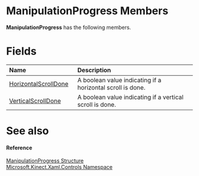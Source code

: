 ManipulationProgress Members  
============================  

**ManipulationProgress** has the following members.  

<span id="publicfieldsSection"></span>

Fields  
======  

<table>
<colgroup>
<col width="30%" />
<col width="60%" />
</colgroup>
<thead>
<tr class="header">
<th align="left">Name</th>
<th align="left">Description</th>
</tr>
</thead>
<tbody>
<tr class="odd">
<td align="left"><a href="ManipulationProgress_Fields/HorizontalScrollDone_Field.md">HorizontalScrollDone</a></td>
<td align="left">A boolean value indicating if a horizontal scroll is done.</td>
</tr>
<tr class="even">
<td align="left"><a href="ManipulationProgress_Fields/VerticalScrollDone_Field.md">VerticalScrollDone</a></td>
<td align="left">A boolean value indicating if a vertical scroll is done.</td>
</tr>
</tbody>
</table>

<span id="ID4EK"></span>

See also  
========  

<span id="ID4EM"></span>
#### Reference  

[ManipulationProgress Structure](../ManipulationProgress.md)  
 [Microsoft.Kinect.Xaml.Controls Namespace](../../Kinect.Xaml.Controls.md)  



<!--Please do not edit the data in the comment block below.-->
<!--
TOCTitle : ManipulationProgress Members
RLTitle : ManipulationProgress Members
KeywordF : Microsoft.Kinect.Xaml.Controls.ManipulationProgress
KeywordF : ManipulationProgress
KeywordK : ManipulationProgress structure
KeywordK : ManipulationProgress structure, all members
KeywordK : Microsoft.Kinect.Xaml.Controls.ManipulationProgress structure
HelpPriority : 1
KeywordA : AllMembers.T:Microsoft.Kinect.Xaml.Controls.ManipulationProgress
AssetID : AllMembers.T:Microsoft.Kinect.Xaml.Controls.ManipulationProgress
Locale : en-us
CommunityContent : 1
TargetOS : Windows
TopicType : kbSyntax
DocSet : K4Wv2
ProjType : K4Wv2Proj
Technology : Kinect for Windows
Product : Kinect for Windows SDK v2
productversion : 20
-->
